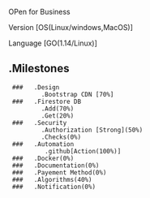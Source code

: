 OPen for Business 


Version [OS(Linux/windows,MacOS)]


Language [GO(1.14/Linux)]


## .Milestones 
     ###   .Design
             .Bootstrap CDN [70%]
     ###   .Firestore DB
             .Add(70%)
             .Get(20%)
     ###   .Security
             .Authorization [Strong](50%)
             .Checks(0%)
     ###   .Automation
              .github[Action(100%)]
     ###   .Docker(0%)
     ###   .Documentation(0%)
     ###   .Payement Method(0%)
     ###   .Algorithms(40%)
     ###   .Notification(0%)
 
